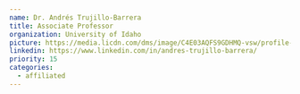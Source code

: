 ```yaml
---
name: Dr. Andrés Trujillo-Barrera
title: Associate Professor
organization: University of Idaho
picture: https://media.licdn.com/dms/image/C4E03AQFS9GDHMQ-vsw/profile-displayphoto-shrink_800_800/0/1614844265349?e=1680739200&v=beta&t=E-84Ea8hxd-63JPtAtNFP910lNJUp_YYwtB2rxzKACk
linkedin: https://www.linkedin.com/in/andres-trujillo-barrera/
priority: 15
categories:
  - affiliated
---
```

